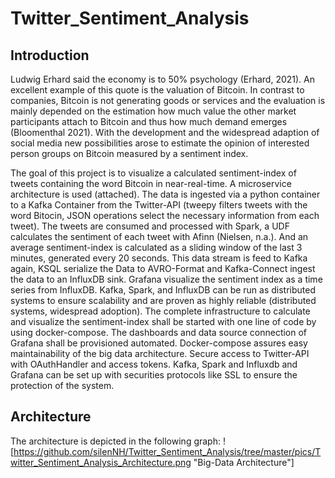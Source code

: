 # Twitter_Sentiment_Analysis

## Introduction

Ludwig Erhard said the economy is to 50% psychology (Erhard, 2021). An excellent example of this quote is the valuation of Bitcoin. In contrast to companies, Bitcoin is not generating goods or services and the evaluation is mainly depended on the estimation how much value the other market participants attach to Bitcoin and thus how much demand emerges (Bloomenthal 2021). With the development and the widespread adaption of social media new possibilities arose to estimate the opinion of interested person groups on Bitcoin measured by a sentiment index. 

The goal of this project is to visualize a calculated sentiment-index of tweets containing the word Bitcoin in near-real-time. A microservice architecture is used (attached). The data is ingested via a python container to a Kafka Container from the Twitter-API (tweepy filters tweets with the word Bitocin, JSON operations select the necessary information from each tweet). The tweets are consumed and processed with Spark, a UDF calculates the sentiment of each tweet with Afinn  (Nielsen, n.a.). And an average sentiment-index is calculated as a sliding window of the last 3 minutes, generated every 20 seconds. This data stream is feed to Kafka again, KSQL serialize the Data to AVRO-Format and Kafka-Connect ingest the data to an InfluxDB sink. Grafana visualize the sentiment index as a time series from InfluxDB. Kafka, Spark, and InfluxDB can be run as distributed systems to ensure scalability and are proven as highly reliable (distributed systems, widespread adoption). The complete infrastructure to calculate and visualize the sentiment-index shall be started with one line of code by using docker-compose. The dashboards and data source connection of Grafana shall be provisioned automated. Docker-compose assures easy maintainability of the big data architecture.  Secure access to Twitter-API with OAuthHandler and access tokens. Kafka, Spark and Influxdb and Grafana can be set up with securities protocols like SSL to ensure the protection of the system. 


## Architecture
The architecture is depicted in the following graph: 
![https://github.com/silenNH/Twitter_Sentiment_Analysis/tree/master/pics/Twitter_Sentiment_Analysis_Architecture.png "Big-Data Architecture"]